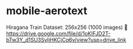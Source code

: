 # mobile-aerotext

Hiragana Train Dataset: 256x256 (1000 images)
🔗 https://drive.google.com/file/d/1oKIFJD2T-bTw3Y_d1SU3SvIjHKCjCq6v/view?usp=drive_link
